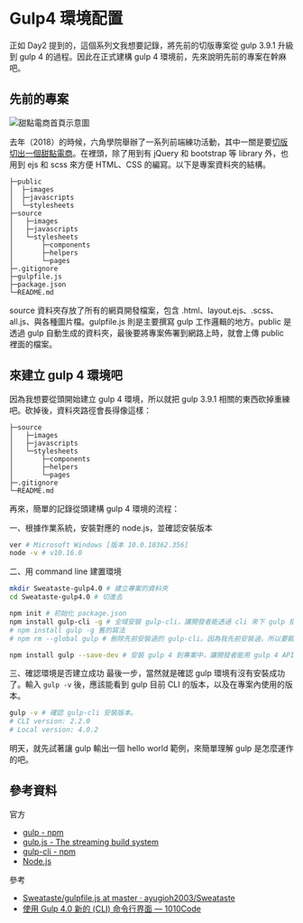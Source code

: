 # Gulp4 環境配置

正如 Day2 提到的，這個系列文我想要記錄，將先前的切版專案從 gulp 3.9.1 升級到 gulp 4 的過程。因此在正式建構 gulp 4 環境前，先來說明先前的專案在幹麻吧。

## 先前的專案
![甜點電商首頁示意圖](https://camo.githubusercontent.com/e109de87f365afc49d24440a7c92c39c081c1fe4/68747470733a2f2f692e696d6775722e636f6d2f6a3938386a34732e706e67)

去年（2018）的時候，六角學院舉辦了一系列前端練功活動，其中一關是要[切版切出一個甜點電商](https://www.facebook.com/groups/173311386703334/permalink/247893602578445/)。在裡頭，除了用到有 jQuery 和 bootstrap 等 library 外，也用到 ejs 和 scss 來方便 HTML、CSS 的編寫。以下是專案資料夾的結構。

```
├─public
│  ├─images
│  ├─javascripts
│  └─stylesheets
├─source
│   ├─images
│   ├─javascripts
│   └─stylesheets
│       ├─components
│       ├─helpers
│       └─pages
├─.gitignore
├─gulpfile.js
├─package.json
└─README.md 
```

source 資料夾存放了所有的網頁開發檔案，包含 .html、layout.ejs、.scss、all.js、與各種圖片檔。gulpfile.js 則是主要撰寫 gulp 工作邏輯的地方。public 是透過 gulp 自動生成的資料夾，最後要將專案佈署到網路上時，就會上傳 public 裡面的檔案。

## 來建立 gulp 4 環境吧

因為我想要從頭開始建立 gulp 4 環境，所以就把 gulp 3.9.1 相關的東西砍掉重練吧。砍掉後，資料夾路徑會長得像這樣：

```
├─source
│   ├─images
│   ├─javascripts
│   └─stylesheets
│       ├─components
│       ├─helpers
│       └─pages
├─.gitignore
└─README.md 
```

再來，簡單的記錄從頭建構 gulp 4 環境的流程：

一、根據作業系統，安裝對應的 node.js，並確認安裝版本
```bash
ver # Microsoft Windows [版本 10.0.18362.356]
node -v # v10.16.0
```

二、用 command line 建置環境
```bash
mkdir Sweataste-gulp4.0 # 建立專案的資料夾
cd Sweataste-gulp4.0 # 切進去

npm init # 初始化 package.json
npm install gulp-cli -g # 全域安裝 gulp-cli，讓開發者能透過 cli 來下 gulp 指令
# npm install gulp -g 舊的寫法
# npm rm --global gulp # 刪除先前安裝過的 gulp-cli。因為我先前安裝過，所以要額外刪掉

npm install gulp --save-dev # 安裝 gulp 4 到專案中，讓開發者能用 gulp 4 API 來自訂自動建構 task
```

三、確認環境是否建立成功
最後一步，當然就是確認 gulp 環境有沒有安裝成功了。輸入 `gulp -v` 後，應該能看到 gulp 目前 CLI 的版本，以及在專案內使用的版本。

```bash
gulp -v # 確認 gulp-cli 安裝版本。
# CLI version: 2.2.0
# Local version: 4.0.2
```

明天，就先試著讓 gulp 輸出一個 hello world 範例，來簡單理解 gulp 是怎麼運作的吧。




## 參考資料
官方
- [gulp - npm](https://www.npmjs.com/package/gulp)
- [gulp.js - The streaming build system](https://gulpjs.com/)
- [gulp-cli - npm](https://www.npmjs.com/package/gulp-cli)
- [Node.js](https://nodejs.org/zh-tw/)

參考
* [Sweataste/gulpfile.js at master · ayugioh2003/Sweataste](https://github.com/ayugioh2003/Sweataste/blob/master/gulpfile.js)
* [使用 Gulp 4.0 新的 (CLI) 命令行界面 — 1010Code](https://andy6804tw.github.io/2018/01/23/Gulp-tutorial/)

